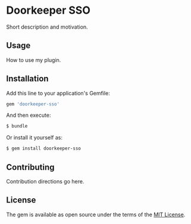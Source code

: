# Doorkeeper SSO
Short description and motivation.

## Usage
How to use my plugin.

## Installation
Add this line to your application's Gemfile:

```ruby
gem 'doorkeeper-sso'
```

And then execute:
```bash
$ bundle
```

Or install it yourself as:
```bash
$ gem install doorkeeper-sso
```

## Contributing
Contribution directions go here.

## License
The gem is available as open source under the terms of the [MIT License](https://opensource.org/licenses/MIT).
